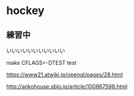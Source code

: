 # hockey
## 練習中  
いいいいいいいいいいい

make CFLAGS=-DTEST test

<https://www21.atwiki.jp/opengl/pages/28.html>

<http://ankohouse.sblo.jp/article/100867598.html>

